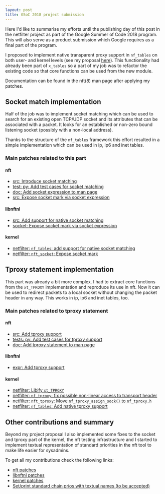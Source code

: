 ```yaml
---
layout: post
title: GSoC 2018 project submission
---
```


Here I'd like to summarise my efforts until the publishing day of this post in
the netfilter project as part of the Google Summer of Code 2018 program.  This
will also serve as a product submission which Google requires as a final part of
the program.

I proposed to implement native transparent proxy support in `nf_tables` on both
user- and kernel levels (see my proposal
[here](http://gsoc-blog.ecklm.com/gsoc-2018-proposal/)). This functionality had
already been part of `x_tables` so a part of my job was to refactor the
existing code so that core functions can be used from the new module.

Documentation can be found in the nft(8) man page after applying my patches.

## Socket match implementation

Half of the job was to implement socket matching which can be used to search for
an existing open TCP/UDP socket and its attributes that can be associated with a
packet. It looks for an established or non-zero bound listening socket (possibly
with a non-local address).

Thanks to the structure of the `nf_tables` framework this effort resulted in a
simple implementation which can be used in ip, ip6 and inet tables.

### Main patches related to this part

#### nft

* [src: Introduce socket matching](http://git.netfilter.org/nftables/commit/?id=a02f8c3f6456e9a84a6c3117f2539376b152ba1f)
* [test: py: Add test cases for socket matching](http://git.netfilter.org/nftables/commit/?id=5d22fc81fe27e24dba7a78743318a401353e506b)
* [doc: Add socket expression to man page](http://git.netfilter.org/nftables/commit/?id=6cebd48bfc365b39cb65b6b46cee3f0482408202)
* [src: Expose socket mark via socket expression](http://git.netfilter.org/nftables/commit/?id=9ea0401e385e1dd3f1579a4e772aa876a5e21288)

#### libnftnl

* [src: Add support for native socket matching](http://git.netfilter.org/libnftnl/commit/?id=038d226f2e6cc132de151cc295ea2e4b8805659a)
* [socket: Expose socket mark via socket expression](http://git.netfilter.org/libnftnl/commit/?id=18454d929ac351c0b52ad8454a3905663198658d)

#### kernel

* [netfilter: `nf_tables`: add support for native socket matching](https://git.kernel.org/pub/scm/linux/kernel/git/pablo/nf-next.git/commit/?id=554ced0a6e2946562c20d9fffdbaf2aa7da36b1b)
* [netfilter: `nft_socket`: Expose socket mark](https://git.kernel.org/pub/scm/linux/kernel/git/pablo/nf-next.git/commit/?id=7d25f8851a2c03319bfa8e56bb40bde2c4621392)

## Tproxy statement implementation

This part was already a bit more complex. I had to extract core functions from
the `xt_TPROXY` implementation and reproduce its use in nft. Now it can be used
to redirect packets to a local socket without changing the packet header in any
way.  This works in ip, ip6 and inet tables, too.

### Main patches related to tproxy statement

#### nft

* [src: Add tproxy support](http://git.netfilter.org/nftables/commit/?id=2be1d52644cf77bb2634fb504a265da480c5e901)
* [tests: py: Add test cases for tproxy support](http://git.netfilter.org/nftables/commit/?id=7dfc5e6586286d72cc294a4a33acbbaa8d2f73ac)
* [doc: Add tproxy statement to man page](http://git.netfilter.org/nftables/commit/?id=029d9b3c16ae2354b6397c325a8dc389c67d970b)

#### libnftnl

* [expr: Add tproxy support](http://git.netfilter.org/libnftnl/commit/?id=c5a98195523416e4fa21fc649b4c61ef653eec32)

#### kernel

* [netfilter: Libify `xt_TPROXY`](https://git.kernel.org/pub/scm/linux/kernel/git/pablo/nf-next.git/commit/?id=45ca4e0cf2734f8cc14b43e47c23618215abf1b8)
* [netfilter: `nf_tproxy`: fix possible non-linear access to transport header](https://git.kernel.org/pub/scm/linux/kernel/git/pablo/nf-next.git/commit/?id=5711b4e89319c2912f20b2a4f371c1525fc9551d)
* [netfilter: `nft_tproxy`: Move `nf_tproxy_assign_sock()` to `nf_tproxy.h`](https://git.kernel.org/pub/scm/linux/kernel/git/pablo/nf-next.git/commit/?id=f286586df68e7733a8e651098401f139dc2e17f4)
* [netfilter: `nf_tables`: Add native tproxy support](https://git.kernel.org/pub/scm/linux/kernel/git/pablo/nf-next.git/commit/?id=4ed8eb6570a49931c705512060acd50058d61616)

## Other contributions and summary

Beyond my project proposal I also implemented some fixes to the socket and tproxy
part of the kernel, the nft testing infrastructure and I started to implement
textual representation of standard priorities in the nft tool to make life
easier for sysadmins.

To get all my contributions check the following links:

* [nft patches](http://git.netfilter.org/nftables/log/?qt=grep&q=ecklm94)
* [libnftnl patches](http://git.netfilter.org/libnftnl/log/?qt=grep&q=ecklm94)
* [kernel patches](https://git.kernel.org/pub/scm/linux/kernel/git/pablo/nf-next.git/log/?qt=grep&q=ecklm94)
* [Set/print standard chain prios with textual names (to be accepted)](http://patchwork.ozlabs.org/patch/953128/)
